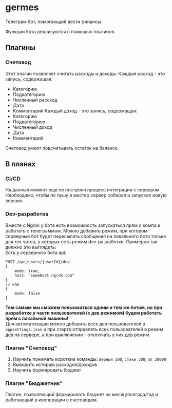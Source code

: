 # germes
Телеграм бот, помогающий вести финансы

Функции бота реализуются с помощью плагинов.

## Плагины
### Счетовод
Этот плагин позволяет считать расходы и доходы.
Каждый расход - это запись, содержащая:
+ Категорию
+ Подкатегорию
+ Численный рассход
+ Дата
+ Комментарий
Каждый доход - это запись, содержащая:
+ Категорию
+ Подкатегорию
+ Численный доход
+ Дата
+ Комментарий

Счетовод умеет подсчитывать остаток на балансе.

## В планах
### CI/CD
На данный момент еще не построен процесс интеграции с сервером. Необходимо, чтобы по пушу в мастер сервер собирал и запускал новую версию.

### Dev-разработка
Вместе с Ngrok у бота есть возможность запускаться прям с компа и работать с телеграммом. Можно добавить режим, при котором серверный бот будет пересылать сообщения на локального бота только для тех чатов, у которых есть режим dev-разработки. Примерно так должно это выглядеть:<br/>
Есть у серверного бота api:
```
POST /api/users/{userId}/dev
{
    mode: true,
    host: "someHost.ngrok.com"
}
// или
{
    mode: false
}
```
**Тем самым мы сможем пользоваться одним и тем же ботом, но при разработке у части пользователей (с дев режимом) будем работать прям с локальной машины!**<br/>
Для автоматизации можно добавить всех дев пользователей в `appsettings.json` и при старте отправлять всех пользователей в режим дев на сервере, а при выключении - отключать у них дев режим.
### Плагин "Счетовод"
1) Научить понимать короткие команды:
`верный 500`, `стики 300`, `зп 30000`
2) Выводить историю расходов/доходов
3) Научить формировать бюджет

### Плагин "Бюджетник"
Плагин, позволяющий формировать бюджет на месяц/полгода/год и работающий в кооперации с счетоводом.